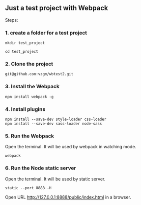 ## Just a test project with Webpack

Steps:

### 1. create a folder for a test project
```
mkdir test_project
```
```
cd test_project
```

### 2. Clone the project
```
git@github.com:vzgm/wbtest2.git
```

### 3. Install the Webpack
```
npm install webpack -g
```

### 4. Install plugins
```
npm install --save-dev style-loader css-loader
npm install --save-dev sass-loader node-sass
```

### 5. Run the Webpack

Open the terminal. It will be used by webpack in watching mode.

```
webpack
```

### 6. Run the Node static server

Open the terminal. It will be used by static server.

```
static --port 8888 -H
```
Open URL http://127.0.0.1:8888/public/index.html in a browser.


